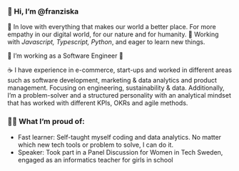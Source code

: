### 👋 Hi, I’m @franziska
💚 In love with everything that makes our world a better place. For more empathy in our digital world, for our nature and for humanity. 
👀 Working with *Javascript, Typescript, Python*, and eager to learn new things.

🌱 I’m working as a Software Engineer 🎉

☕️ I have experience in e-commerce, start-ups and worked in different areas such as software development, marketing & data analytics and product management. Focusing on engineering, sustainability & data.
Additionally, I’m a problem-solver and a structured personality with an analytical mindset that has worked with different KPIs, OKRs and agile methods.

### 👩‍💻 What I’m proud of: 
- Fast learner: Self-taught myself coding and data analytics. No matter which new tech tools or problem to solve, I can do it.
- Speaker: Took part in a Panel Discussion for Women in Tech Sweden, engaged as an informatics teacher for girls in school

<!---
franziskapendzialek/franziskapendzialek is a ✨ special ✨ repository because its `README.md` (this file) appears on your GitHub profile.
You can click the Preview link to take a look at your changes.
--->
